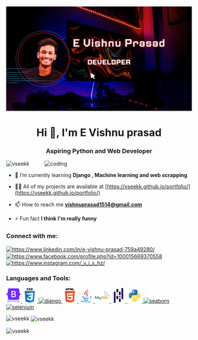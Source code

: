 ![logo](https://github.com/VSeekk/VSeekk/blob/main/GITHUB%20BANNER1.png)
<h1 align="center">Hi 👋, I'm E Vishnu prasad</h1>
<h3 align="center">Aspiring Python and Web Developer</h3>
<img align="right" alt="coding" width="400" src="https://media4.giphy.com/media/v1.Y2lkPTc5MGI3NjExdmozYWcwaWZ1cmRjMXlobHZ4ZWxyMDk3NHd3aHRyazA5Mm03Ym4zcCZlcD12MV9pbnRlcm5hbF9naWZfYnlfaWQmY3Q9Zw/qgQUggAC3Pfv687qPC/giphy.webp">
<p align="left"> <img src="https://komarev.com/ghpvc/?username=vseekk&label=Profile%20views&color=0e75b6&style=flat" alt="vseekk" /> </p>

- 🌱 I’m currently learning **Django , Machine learning and web scrapping**

- 👨‍💻 All of my projects are available at [https://vseekk.github.io/portfolio/](https://vseekk.github.io/portfolio/)

- 📫 How to reach me **vishnuprasad1514@gmail.com**

- ⚡ Fun fact **I think I'm really funny**

<h3 align="left">Connect with me:</h3>
<p align="left">
<a href="https://linkedin.com/in/https://www.linkedin.com/in/e-vishnu-prasad-759a49280/" target="blank"><img align="center" src="https://raw.githubusercontent.com/rahuldkjain/github-profile-readme-generator/master/src/images/icons/Social/linked-in-alt.svg" alt="https://www.linkedin.com/in/e-vishnu-prasad-759a49280/" height="30" width="40" /></a>
<a href="https://fb.com/https://www.facebook.com/profile.php?id=100015669370558" target="blank"><img align="center" src="https://raw.githubusercontent.com/rahuldkjain/github-profile-readme-generator/master/src/images/icons/Social/facebook.svg" alt="https://www.facebook.com/profile.php?id=100015669370558" height="30" width="40" /></a>
<a href="https://instagram.com/https://www.instagram.com/_v_i_s_hz/" target="blank"><img align="center" src="https://raw.githubusercontent.com/rahuldkjain/github-profile-readme-generator/master/src/images/icons/Social/instagram.svg" alt="https://www.instagram.com/_v_i_s_hz/" height="30" width="40" /></a>
</p>

<h3 align="left">Languages and Tools:</h3>
<p align="left"> <a href="https://getbootstrap.com" target="_blank" rel="noreferrer"> <img src="https://raw.githubusercontent.com/devicons/devicon/master/icons/bootstrap/bootstrap-plain-wordmark.svg" alt="bootstrap" width="40" height="40"/> </a> <a href="https://www.w3schools.com/css/" target="_blank" rel="noreferrer"> <img src="https://raw.githubusercontent.com/devicons/devicon/master/icons/css3/css3-original-wordmark.svg" alt="css3" width="40" height="40"/> </a> <a href="https://www.djangoproject.com/" target="_blank" rel="noreferrer"> <img src="https://cdn.worldvectorlogo.com/logos/django.svg" alt="django" width="40" height="40"/> </a> <a href="https://www.w3.org/html/" target="_blank" rel="noreferrer"> <img src="https://raw.githubusercontent.com/devicons/devicon/master/icons/html5/html5-original-wordmark.svg" alt="html5" width="40" height="40"/> </a> <a href="https://www.java.com" target="_blank" rel="noreferrer"> <img src="https://raw.githubusercontent.com/devicons/devicon/master/icons/java/java-original.svg" alt="java" width="40" height="40"/> </a> <a href="https://www.mysql.com/" target="_blank" rel="noreferrer"> <img src="https://raw.githubusercontent.com/devicons/devicon/master/icons/mysql/mysql-original-wordmark.svg" alt="mysql" width="40" height="40"/> </a> <a href="https://pandas.pydata.org/" target="_blank" rel="noreferrer"> <img src="https://raw.githubusercontent.com/devicons/devicon/2ae2a900d2f041da66e950e4d48052658d850630/icons/pandas/pandas-original.svg" alt="pandas" width="40" height="40"/> </a> <a href="https://www.python.org" target="_blank" rel="noreferrer"> <img src="https://raw.githubusercontent.com/devicons/devicon/master/icons/python/python-original.svg" alt="python" width="40" height="40"/> </a> <a href="https://seaborn.pydata.org/" target="_blank" rel="noreferrer"> <img src="https://seaborn.pydata.org/_images/logo-mark-lightbg.svg" alt="seaborn" width="40" height="40"/> </a> <a href="https://www.selenium.dev" target="_blank" rel="noreferrer"> <img src="https://raw.githubusercontent.com/detain/svg-logos/780f25886640cef088af994181646db2f6b1a3f8/svg/selenium-logo.svg" alt="selenium" width="40" height="40"/> </a> </p>

<p><img align="left" src="https://github-readme-stats.vercel.app/api/top-langs?username=vseekk&show_icons=true&locale=en&layout=compact" alt="vseekk" /></p>

<p>&nbsp;<img align="center" src="https://github-readme-stats.vercel.app/api?username=vseekk&show_icons=true&locale=en" alt="vseekk" /></p>

<p><img align="center" src="https://github-readme-streak-stats.herokuapp.com/?user=vseekk&" alt="vseekk" /></p>
